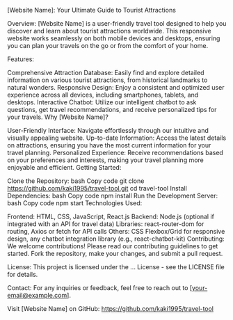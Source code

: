 [Website Name]: Your Ultimate Guide to Tourist Attractions

Overview:
[Website Name] is a user-friendly travel tool designed to help you discover and learn about tourist attractions worldwide. This responsive website works seamlessly on both mobile devices and desktops, ensuring you can plan your travels on the go or from the comfort of your home.

Features:

Comprehensive Attraction Database: Easily find and explore detailed information on various tourist attractions, from historical landmarks to natural wonders.
Responsive Design: Enjoy a consistent and optimized user experience across all devices, including smartphones, tablets, and desktops.
Interactive Chatbot: Utilize our intelligent chatbot to ask questions, get travel recommendations, and receive personalized tips for your travels.
Why [Website Name]?

User-Friendly Interface: Navigate effortlessly through our intuitive and visually appealing website.
Up-to-date Information: Access the latest details on attractions, ensuring you have the most current information for your travel planning.
Personalized Experience: Receive recommendations based on your preferences and interests, making your travel planning more enjoyable and efficient.
Getting Started:

Clone the Repository:
bash
Copy code
git clone https://github.com/kaki1995/travel-tool.git
cd travel-tool
Install Dependencies:
bash
Copy code
npm install
Run the Development Server:
bash
Copy code
npm start
Technologies Used:

Frontend: HTML, CSS, JavaScript, React.js
Backend: Node.js (optional if integrated with an API for travel data)
Libraries: react-router-dom for routing, Axios or fetch for API calls
Others: CSS Flexbox/Grid for responsive design, any chatbot integration library (e.g., react-chatbot-kit)
Contributing:
We welcome contributions! Please read our contributing guidelines to get started. Fork the repository, make your changes, and submit a pull request.

License:
This project is licensed under the ... License - see the LICENSE file for details.

Contact:
For any inquiries or feedback, feel free to reach out to [your-email@example.com].

Visit [Website Name] on GitHub: https://github.com/kaki1995/travel-tool
